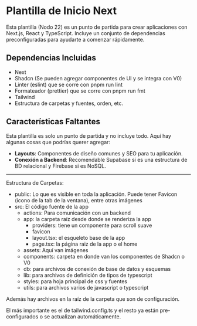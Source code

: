 # Plantilla de Inicio Next

Esta plantilla (Nodo 22) es un punto de partida para crear aplicaciones con Next.js, React y TypeScript. Incluye un conjunto de dependencias preconfiguradas para ayudarte a comenzar rápidamente.

## Dependencias Incluidas

- Next
- Shadcn (Se pueden agregar componentes de UI y se integra con V0)
- Linter (eslint) que se corre con pnpm run lint
- Formateador (prettier) que se corre con pnpm run fmt
- Tailwind
- Estructura de carpetas y fuentes, orden, etc.

## Características Faltantes

Esta plantilla es solo un punto de partida y no incluye todo. Aquí hay algunas cosas que podrías querer agregar:

- **Layouts**: Componentes de diseño comunes y SEO para tu aplicación.
- **Conexión a Backend**: Recomendable Supabase si es una estructura de BD relacional y Firebase si es NoSQL.

---

Estructura de Carpetas:

- public: Lo que es visible en toda la aplicación. Puede tener Favicon (ícono de la tab de la ventana), entre otras imágenes
- src: El código fuente de la app
  - actions: Para comunicación con un backend
  - app: la carpeta raíz desde donde se renderiza la app
    - providers: tiene un componente para scroll suave
    - favicon
    - layout.tsx: el esqueleto base de la app
    - page.tsx: la página raiz de la app o el home
  - assets: Aquí van imágenes
  - components: carpeta en donde van los componentes de Shadcn o V0
  - db: para archivos de conexión de base de datos y esquemas
  - lib: para archivos de definición de tipos de typescript
  - styles: para hoja principal de css y fuentes
  - utils: para archivos varios de javascript o typescript

Además hay archivos en la raíz de la carpeta que son de configuración.

El más importante es el de tailwind.config.ts y el resto ya están pre-configurados o se actualizan automáticamente.
